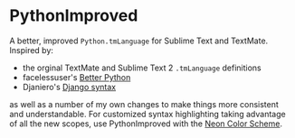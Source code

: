 PythonImproved
==============

A better, improved `Python.tmLanguage` for Sublime Text and TextMate. Inspired by:

- the orginal TextMate and Sublime Text 2 `.tmLanguage` definitions
- facelessuser's [Better Python](https://github.com/facelessuser/sublime-languages)
- Djaniero's [Django syntax](https://github.com/squ1b3r/Djaneiro)

as well as a number of my own changes to make things more consistent and understandable. For customized syntax highlighting taking advantage of all the new scopes, use PythonImproved with the [Neon Color Scheme](https://github.com/MattDMo/Neon-color-scheme). 
